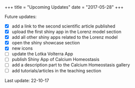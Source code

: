 +++
  title = "Upcoming Updates"
  date = "2017-05-28"
+++

Future updates:

- [x] add a link to the second scientific article published
- [x] upload the first shiny app in the Lorenz model section
- [x] add all other shiny apps related to the Lorenz model
- [x] open the shiny showcase section
- [x] new icons
- [ ] update the Lotka Volterra App
- [ ] publish Shiny App of Calcium Homeostasis
- [ ] add a description part to the Calcium Homeostasis gallery
- [ ] add tutorials/articles in the teaching section 

Last update: 22-10-17